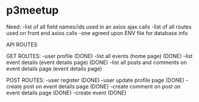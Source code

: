 # p3meetup

Need:
-list of all field names/ids used in an axios ajax calls
-list of all routes used on front end axios calls
-one agreed upon ENV file for database info

API ROUTES

GET ROUTES:
-user profile (DONE)
-list all events (home page) (DONE)
-list event details (event details page) (DONE)
    -list all posts and comments on event details page (event details page)

POST ROUTES:
-user register (DONE)
-user update profile page (DONE)
-create post on event details page (DONE)
    -create comment on post on event details page (DONE)
-create event (DONE)